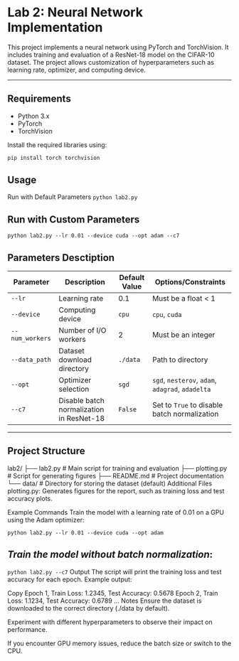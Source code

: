 # Lab 2: Neural Network Implementation

This project implements a neural network using PyTorch and TorchVision. It includes training and evaluation of a ResNet-18 model on the CIFAR-10 dataset. The project allows customization of hyperparameters such as learning rate, optimizer, and computing device.

---

## **Requirements**
- Python 3.x
- PyTorch
- TorchVision

Install the required libraries using:
```bash
pip install torch torchvision
```

## **Usage**
Run with Default Parameters
```python lab2.py```
## **Run with Custom Parameters**
```python lab2.py --lr 0.01 --device cuda --opt adam --c7```

## **Parameters Desctiption**
| Parameter      | Description                                                                 | Default Value | Options/Constraints                     |
|----------------|-----------------------------------------------------------------------------|---------------|-----------------------------------------|
| `--lr`         | Learning rate                                                               | 0.1           | Must be a float < 1                     |
| `--device`     | Computing device                                                            | `cpu`         | `cpu`, `cuda`                           |
| `--num_workers`| Number of I/O workers                                                       | 2             | Must be an integer                      |
| `--data_path`  | Dataset download directory                                                  | `./data`      | Path to directory                       |
| `--opt`        | Optimizer selection                                                         | `sgd`         | `sgd`, `nesterov`, `adam`, `adagrad`, `adadelta` |
| `--c7`         | Disable batch normalization in ResNet-18                                    | `False`       | Set to `True` to disable batch normalization |

---

## Project Structure
lab2/
├── lab2.py               # Main script for training and evaluation
├── plotting.py           # Script for generating figures
├── README.md             # Project documentation
└── data/                 # Directory for storing the dataset (default)
Additional Files
plotting.py: Generates figures for the report, such as training loss and test accuracy plots.

Example Commands
Train the model with a learning rate of 0.01 on a GPU using the Adam optimizer:

```python lab2.py --lr 0.01 --device cuda --opt adam```
## ***Train the model without batch normalization***:

```python lab2.py --c7```
Output
The script will print the training loss and test accuracy for each epoch. Example output:

Copy
Epoch 1, Train Loss: 1.2345, Test Accuracy: 0.5678
Epoch 2, Train Loss: 1.1234, Test Accuracy: 0.6789
...
Notes
Ensure the dataset is downloaded to the correct directory (./data by default).

Experiment with different hyperparameters to observe their impact on performance.

If you encounter GPU memory issues, reduce the batch size or switch to the CPU.


